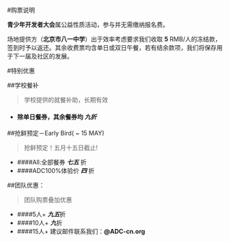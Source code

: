 #购票说明

**青少年开发者大会**属公益性质活动，参与并无需缴纳报名费。

场地提供方（**北京市八一中学**）出于效率考虑要求我们收取 **5** RMB/人的冻结款，签到时予以返还。其余收费票均含单日或双日午餐，若有结余款项，我们将保存用于下一届及社区的发展。

#特别优惠

##学校餐补
>学校提供的就餐补助，长期有效 
  
* #### 除单日餐券，其余餐券均 ***九折***
   
##抢鲜预定－Early Bird( ~ 15 MAY)
>抢鲜预定！五月十五日截止!

* ####All:全部餐券 ***七五*** 折 
* ####ADC100%体验价 ***四*** 折

##团队优惠：
>团队购票叠加优惠

* ####5人+ ***九五***折
* ####10人+ ***九***折
* ####15人+ 建议邮件联系我们：**@ADC-cn.org**

